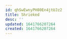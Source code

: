 ```yaml
---
id: qhSwEwnyPH80En4jtUJz2
title: Shrieked
desc: ''
updated: 1641766207264
created: 1641766207264
---
```




